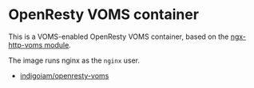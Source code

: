 # OpenResty VOMS container

This is a VOMS-enabled OpenResty VOMS container, based on the [ngx-http-voms
module][ngx-voms].

The image runs nginx as the `nginx` user.

- [indigoiam/openresty-voms](https://hub.docker.com/repository/docker/indigoiam/openresty-voms)

[ngx-voms]: https://baltig.infn.it/storm2/ngx_http_voms_module
